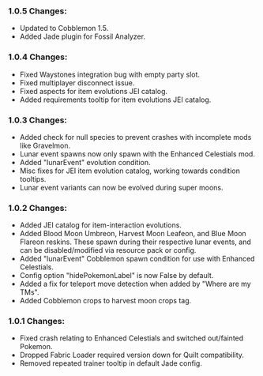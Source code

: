 ### 1.0.5 Changes:
- Updated to Cobblemon 1.5.
- Added Jade plugin for Fossil Analyzer.
### 1.0.4 Changes:
- Fixed Waystones integration bug with empty party slot.
- Fixed multiplayer disconnect issue.
- Fixed aspects for item evolutions JEI catalog.
- Added requirements tooltip for item evolutions JEI catalog.
### 1.0.3 Changes:
- Added check for null species to prevent crashes with incomplete mods like Gravelmon.
- Lunar event spawns now only spawn with the Enhanced Celestials mod.
- Added "lunarEvent" evolution condition.
- Misc fixes for JEI item evolution catalog, working towards condition tooltips.
- Lunar event variants can now be evolved during super moons.
### 1.0.2 Changes:
- Added JEI catalog for item-interaction evolutions.
- Added Blood Moon Umbreon, Harvest Moon Leafeon, and Blue Moon Flareon reskins. These spawn during their respective lunar events, and can be disabled/modified via resource pack or config.
- Added "lunarEvent" Cobblemon spawn condition for use with Enhanced Celestials.
- Config option "hidePokemonLabel" is now False by default.
- Added a fix for teleport move detection when added by "Where are my TMs".
- Added Cobblemon crops to harvest moon crops tag.
### 1.0.1 Changes:
- Fixed crash relating to Enhanced Celestials and switched out/fainted Pokemon.
- Dropped Fabric Loader required version down for Quilt compatibility.
- Removed repeated trainer tooltip in default Jade config.